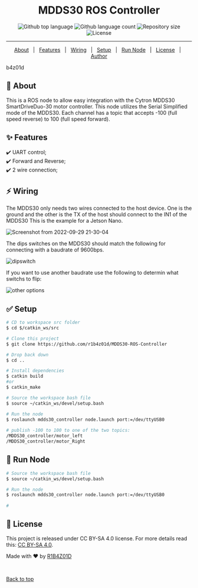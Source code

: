 <h1 align="center">MDDS30 ROS Controller</h1>

<p align="center">
  <img alt="Github top language" src="https://img.shields.io/github/languages/top/r1b4z01d/MDDS30-ROS-Controller?color=56BEB8">

  <img alt="Github language count" src="https://img.shields.io/github/languages/count/r1b4z01d/MDDS30-ROS-Controller?color=56BEB8">

  <img alt="Repository size" src="https://img.shields.io/github/repo-size/r1b4z01d/MDDS30-ROS-Controller?color=56BEB8">

  <img alt="License" src="https://img.shields.io/github/license/r1b4z01d/MDDS30-ROS-Controller?color=56BEB8">

  <!-- <img alt="Github issues" src="https://img.shields.io/github/issues/r1b4z01d/MDDS30-ROS-Controller?color=56BEB8" /> -->

  <!-- <img alt="Github forks" src="https://img.shields.io/github/forks/r1b4z01d/MDDS30-ROS-Controller?color=56BEB8" /> -->

  <!-- <img alt="Github stars" src="https://img.shields.io/github/stars/r1b4z01d/MDDS30-ROS-Controller?color=56BEB8" /> -->
</p>

<hr> 
<p align="center">
  <a href="#dart-about">About</a> &#xa0; | &#xa0; 
  <a href="#sparkles-features">Features</a> &#xa0; | &#xa0;
  <a href="#zap-wiring">Wiring</a> &#xa0; | &#xa0;
  <a href="#white_check_mark-setup">Setup</a> &#xa0; | &#xa0;
  <a href="#checkered_flag-run-node">Run Node</a> &#xa0; | &#xa0;
  <a href="#memo-license">License</a> &#xa0; | &#xa0;
  <a href="https://github.com/r1b4z01d" target="_blank">Author</a>
</p>
b4z01d
<br>

## :dart: About ##

This is a ROS node to allow easy integration with the Cytron MDDS30 SmartDriveDuo-30 motor controller. This node utilizes the Serial Simplified mode of the MDDS30. Each channel has a topic that accepts -100 (full speed reverse) to 100 (full speed forward).

## :sparkles: Features ##

:heavy_check_mark: UART control;\
:heavy_check_mark: Forward and Reverse;\
:heavy_check_mark: 2 wire connection;

## :zap: Wiring ##
The MDDS30 only needs two wires connected to the host device. One is the ground and the other is the TX of the host should connect to the IN1 of the MDDS30 This is the example for a Jetson Nano.

![Screenshot from 2022-09-29 21-30-04](https://user-images.githubusercontent.com/3535710/193180211-cb1f48a3-3c1e-4c58-82ff-066d18714961.jpg)


The dips switches on the MDDS30 should match the following for connecting with a baudrate of 9600bps.

![dipswitch](https://user-images.githubusercontent.com/3535710/193176624-9a9f3896-a6ad-4569-9c4d-40d4cf9d798a.png)

If you want to use another baudrate use the following to determin what switchs to flip:

![other options](https://user-images.githubusercontent.com/3535710/193176898-bc102955-00d3-41d2-9246-97929ccf0183.png)



## :white_check_mark: Setup ##

```bash
# CD to workspace src folder
$ cd $/catkin_ws/src 

# Clone this project
$ git clone https://github.com/r1b4z01d/MDDS30-ROS-Controller

# Drop back down
$ cd ..

# Install dependencies
$ catkin build
#or
$ catkin_make

# Source the workspace bash file
$ source ~/catkin_ws/devel/setup.bash

# Run the node
$ roslaunch mdds30_controller node.launch port:=/dev/ttyUSB0
 
# publish -100 to 100 to one of the two topics:
/MDDS30_controller/motor_left
/MDDS30_controller/motor_Right
```



## :checkered_flag: Run Node ##

```bash
# Source the workspace bash file
$ source ~/catkin_ws/devel/setup.bash

# Run the node
$ roslaunch mdds30_controller node.launch port:=/dev/ttyUSB0
 
# 
```
## :memo: License ##

This project is released under CC BY-SA 4.0 license. For more details read this: [CC BY-SA 4.0](https://creativecommons.org/licenses/by-sa/4.0/).


Made with :heart: by <a href="https://github.com/R1B4Z01D" target="_blank">R1B4Z01D</a>

&#xa0;

<a href="#top">Back to top</a>
